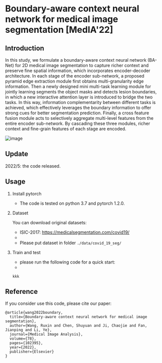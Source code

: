 # Boundary-aware context neural network for medical image segmentation [MedIA'22]

## Introduction

In this study, we formulate a boundary-aware context neural network (BA-Net) for 2D medical image segmentation to capture richer context and preserve fine spatial information, which incorporates encoder-decoder architecture. In each stage of the encoder sub-network, a proposed pyramid edge extraction module first obtains multi-granularity edge information. Then a newly designed mini multi-task learning module for jointly learning segments the object masks and detects lesion boundaries, in which a new interactive attention layer is introduced to bridge the two tasks. In this way, information complementarity between different tasks is achieved, which effectively leverages the boundary information to offer strong cues for better segmentation prediction. Finally, a cross feature fusion module acts to selectively aggregate multi-level features from the entire encoder sub-network. By cascading these three modules, richer context and fine-grain features of each stage are encoded.

![image](img/overview.png)

## Update

2022/5: the code released.

## Usage

1. Install pytorch 

   - The code is tested on python 3.7 and pytorch 1.2.0.

2. Dataset
   
   You can download original datasets:
   - ISIC-2017: https://medicalsegmentation.com/covid19/
   - 
   - Please put dataset in folder `./data/covid_19_seg/`

3. Train and test

   - please run the following code for a quick start:
   -
   ```
   kkk
   ```

## Reference

If you consider use this code, please cite our paper:

```
@article{wang2022boundary,
  title={Boundary-aware context neural network for medical image segmentation},
  author={Wang, Ruxin and Chen, Shuyuan and Ji, Chaojie and Fan, Jianping and Li, Ye},
  journal={Medical Image Analysis},
  volume={78},
  pages={102395},
  year={2022},
  publisher={Elsevier}
}
```

     
 
